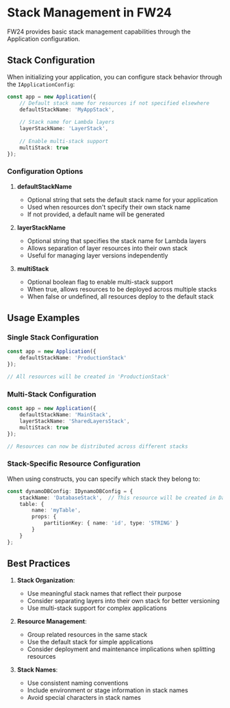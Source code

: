 # Stack Management in FW24

FW24 provides basic stack management capabilities through the Application configuration.

## Stack Configuration

When initializing your application, you can configure stack behavior through the `IApplicationConfig`:

```typescript
const app = new Application({
    // Default stack name for resources if not specified elsewhere
    defaultStackName: 'MyAppStack',
    
    // Stack name for Lambda layers
    layerStackName: 'LayerStack',
    
    // Enable multi-stack support
    multiStack: true
});
```

### Configuration Options

1. **defaultStackName**
   - Optional string that sets the default stack name for your application
   - Used when resources don't specify their own stack name
   - If not provided, a default name will be generated

2. **layerStackName**
   - Optional string that specifies the stack name for Lambda layers
   - Allows separation of layer resources into their own stack
   - Useful for managing layer versions independently

3. **multiStack**
   - Optional boolean flag to enable multi-stack support
   - When true, allows resources to be deployed across multiple stacks
   - When false or undefined, all resources deploy to the default stack

## Usage Examples

### Single Stack Configuration

```typescript
const app = new Application({
    defaultStackName: 'ProductionStack'
});

// All resources will be created in 'ProductionStack'
```

### Multi-Stack Configuration

```typescript
const app = new Application({
    defaultStackName: 'MainStack',
    layerStackName: 'SharedLayersStack',
    multiStack: true
});

// Resources can now be distributed across different stacks
```

### Stack-Specific Resource Configuration

When using constructs, you can specify which stack they belong to:

```typescript
const dynamoDBConfig: IDynamoDBConfig = {
    stackName: 'DatabaseStack',  // This resource will be created in DatabaseStack
    table: {
        name: 'myTable',
        props: {
            partitionKey: { name: 'id', type: 'STRING' }
        }
    }
};
```

## Best Practices

1. **Stack Organization**:
   - Use meaningful stack names that reflect their purpose
   - Consider separating layers into their own stack for better versioning
   - Use multi-stack support for complex applications

2. **Resource Management**:
   - Group related resources in the same stack
   - Use the default stack for simple applications
   - Consider deployment and maintenance implications when splitting resources

3. **Stack Names**:
   - Use consistent naming conventions
   - Include environment or stage information in stack names
   - Avoid special characters in stack names 